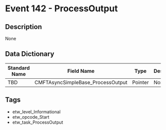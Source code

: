 # Event 142 - ProcessOutput

## Description
None

## Data Dictionary
|Standard Name|Field Name|Type|Description|Sample Value|
|---|---|---|---|---|
|TBD|CMFTAsyncSimpleBase_ProcessOutput|Pointer|None|`None`|

## Tags
* etw_level_Informational
* etw_opcode_Start
* etw_task_ProcessOutput